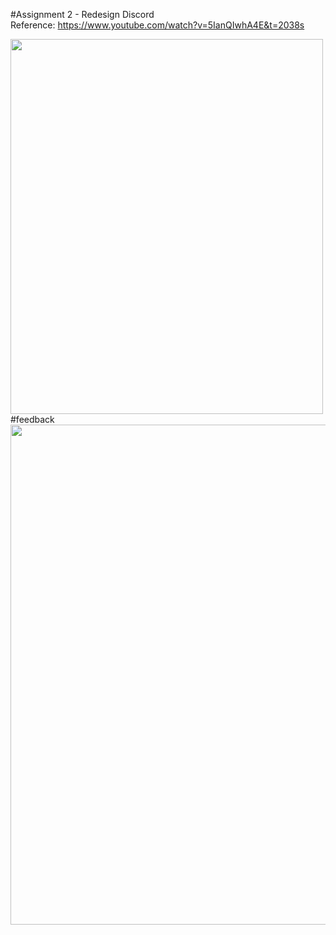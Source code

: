 #Assignment 2 - Redesign Discord
<br>
Reference: https://www.youtube.com/watch?v=5IanQIwhA4E&t=2038s
<br>

  <img src="https://user-images.githubusercontent.com/107023977/222958663-151db960-af13-4374-848e-1e3a46025d09.mov" width="500" height="600">
  
<br>
#feedback
<br>
<img src="https://user-images.githubusercontent.com/107023977/227930343-a7af7302-866d-4873-84e0-86e809da3d87.png" width="600" height="800">


